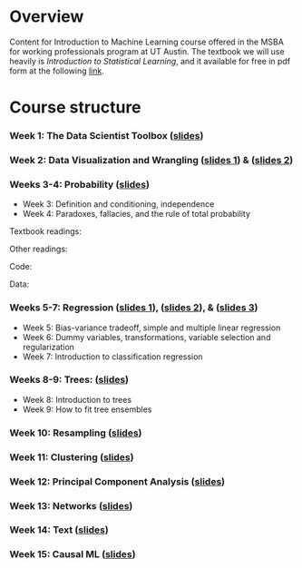 # Overview
Content for Introduction to Machine Learning course offered in the MSBA for working professionals program at UT Austin.  The textbook we will use heavily is *Introduction to Statistical Learning*, and it available for free in pdf form at the following [link]().

# Course structure

### Week 1: The Data Scientist Toolbox ([slides](slides/01_datascience_toolbox.pdf))

### Week 2: Data Visualization and Wrangling ([slides 1](slides/datavis.pdf)) & ([slides 2](slides/wrangling.pdf))

### Weeks 3-4: Probability ([slides](slides/PRL-probability.pdf))

- Week 3: Definition and conditioning, independence
- Week 4: Paradoxes, fallacies, and the rule of total probability

Textbook readings: 

Other readings: 

Code:

Data: 

### Weeks 5-7: Regression ([slides 1](slides/Sec1_Intro.pdf)), ([slides 2](slides/Sec2_Regression.pdf)), & ([slides 3](slides/naive_bayes_text.pdf))

- Week 5: Bias-variance tradeoff, simple and multiple linear regression
- Week 6: Dummy variables, transformations, variable selection and regularization
- Week 7: Introduction to classification regression

### Weeks  8-9: Trees: ([slides](slides/Sec4_Trees.pdf))

- Week 8: Introduction to trees
- Week 9: How to fit tree ensembles

### Week 10: Resampling ([slides](slides/bootstrap_STA380.pdf))

### Week 11: Clustering ([slides](slides/05-clustering.pdf))

### Week 12: Principal Component Analysis ([slides](slides/06-PCA.pdf))

### Week 13: Networks ([slides](slides/Networks.pdf))

### Week 14: Text ([slides](slides/text_intro.pdf))

### Week 15: Causal ML ([slides](slides/causalML.pdf))
